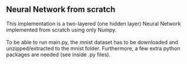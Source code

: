 ## Neural Network from scratch

This implementation is a two-layered (one hidden layer) Neural Network implemented from scratch using only Numpy.<br/>
<br/>
To be able to run main.py, the mnist dataset has to be downloaded and unzipped/extracted to the mnist folder. Furthermore, a few extra python packages are needed (see inside .py files).
